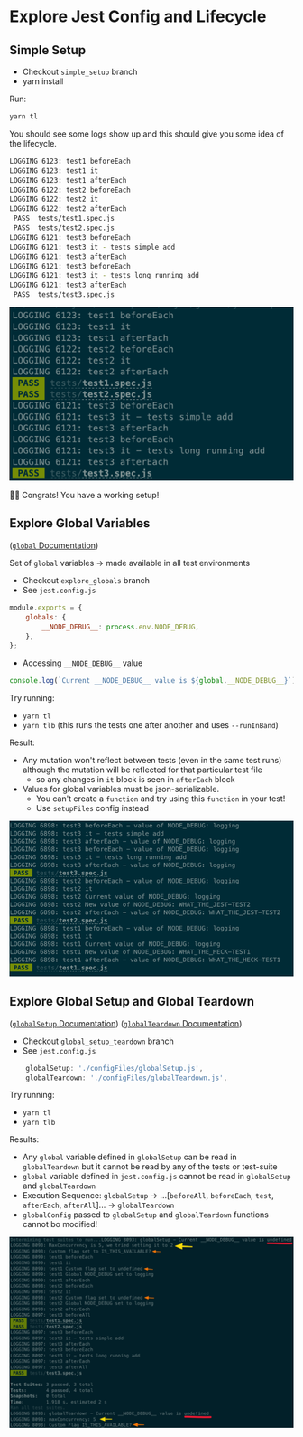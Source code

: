 # Explore Jest Config and Lifecycle

## Simple Setup

-   Checkout `simple_setup` branch
-   yarn install

Run:

```sh
yarn tl
```

You should see some logs show up and this should give you some idea of the lifecycle.

```sh
LOGGING 6123: test1 beforeEach
LOGGING 6123: test1 it
LOGGING 6123: test1 afterEach
LOGGING 6122: test2 beforeEach
LOGGING 6122: test2 it
LOGGING 6122: test2 afterEach
 PASS  tests/test1.spec.js
 PASS  tests/test2.spec.js
LOGGING 6121: test3 beforeEach
LOGGING 6121: test3 it - tests simple add
LOGGING 6121: test3 afterEach
LOGGING 6121: test3 beforeEach
LOGGING 6121: test3 it - tests long running add
LOGGING 6121: test3 afterEach
 PASS  tests/test3.spec.js
```

![Screenshot](img/img_simple_setup.png)

🎉🎉 Congrats! You have a working setup!

## Explore Global Variables

([`global` Documentation](https://jestjs.io/docs/en/configuration#globals-object))

Set of `global` variables → made available in all test environments

-   Checkout `explore_globals` branch
-   See `jest.config.js`

```js
module.exports = {
    globals: {
        __NODE_DEBUG__: process.env.NODE_DEBUG,
    },
};
```

-   Accessing `__NODE_DEBUG__` value

```js
console.log(`Current __NODE_DEBUG__ value is ${global.__NODE_DEBUG__}`);
```

Try running:

-   `yarn tl`
-   `yarn tlb` (this runs the tests one after another and uses `--runInBand`)

Result:

-   Any mutation won't reflect between tests (even in the same test runs) although the mutation will be reflected for that particular test file
    -   so any changes in `it` block is seen in `afterEach` block
-   Values for global variables must be json-serializable.
    -   You can't create a `function` and try using this `function` in your test!
    -   Use `setupFiles` config instead

![Screenshot](img/explore_globals.png)

## Explore Global Setup and Global Teardown

([`globalSetup` Documentation](https://jestjs.io/docs/en/configuration#globalsetup-string))
([`globalTeardown` Documentation](https://jestjs.io/docs/en/configuration#globalteardown-string))

-   Checkout `global_setup_teardown` branch
-   See `jest.config.js`

```js
    globalSetup: './configFiles/globalSetup.js',
    globalTeardown: './configFiles/globalTeardown.js',
```

Try running:

-   `yarn tl`
-   `yarn tlb`

Results:

-   Any `global` variable defined in `globalSetup` can be read in `globalTeardown` but it cannot be read by any of the tests or test-suite
-   `global` variable defined in `jest.config.js` cannot be read in `globalSetup` and `globalTeardown`
-   Execution Sequence: `globalSetup` → ...[`beforeAll`, `beforeEach`, `test`, `afterEach`, `afterAll`]... → `globalTeardown`
-   `globalConfig` passed to `globalSetup` and `globalTeardown` functions cannot bo modified!

![Screenshot](img/global_setup_teardown.png)
